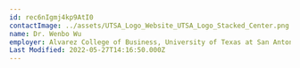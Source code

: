 ```yaml
---
id: rec6nIgmj4kp9AtI0
contactImage: ../assets/UTSA_Logo_Website_UTSA_Logo_Stacked_Center.png
name: Dr. Wenbo Wu
employer: Alvarez College of Business, University of Texas at San Antonio
Last Modified: 2022-05-27T14:16:50.000Z
---
```

